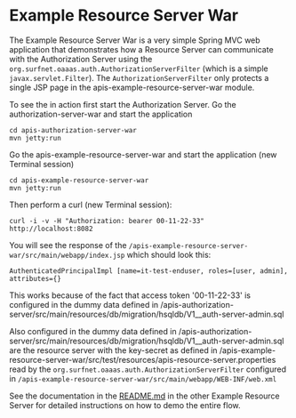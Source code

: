 Example Resource Server War
======
The Example Resource Server War is a very simple Spring MVC web application that demonstrates how a Resource Server can communicate with the Authorization Server using the `org.surfnet.oaaas.auth.AuthorizationServerFilter` (which is a simple `javax.servlet.Filter`). The `AuthorizationServerFilter` only protects a single JSP page in the apis-example-resource-server-war module.

To see the in action first start the Authorization Server. Go the authorization-server-war and start the application

    cd apis-authorization-server-war
    mvn jetty:run

Go the apis-example-resource-server-war and start the application (new Terminal session)

    cd apis-example-resource-server-war
    mvn jetty:run
	
Then perform a curl (new Terminal session):

    curl -i -v -H "Authorization: bearer 00-11-22-33"  http://localhost:8082

You will see the response of the `/apis-example-resource-server-war/src/main/webapp/index.jsp` which should look this:

	AuthenticatedPrincipalImpl [name=it-test-enduser, roles=[user, admin], attributes={}

This works because of the fact that access token '00-11-22-33' is configured in the dummy data defined in /apis-authorization-server/src/main/resources/db/migration/hsqldb/V1__auth-server-admin.sql

Also configured in the dummy data defined in /apis-authorization-server/src/main/resources/db/migration/hsqldb/V1__auth-server-admin.sql are the resource server with the key-secret as defined in /apis-example-resource-server-war/src/test/resources/apis-resource-server.properties read by the `org.surfnet.oaaas.auth.AuthorizationServerFilter` configured in `/apis-example-resource-server-war/src/main/webapp/WEB-INF/web.xml`

See the documentation in the [README.md](https://github.com/OpenConextApps/apis/tree/master/apis-example-resource-server) in the other Example Resource Server for detailed instructions on how to demo the entire flow.

